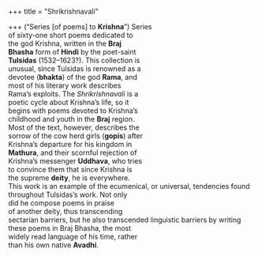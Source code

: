 +++
title = "Shrikrishnavali"

+++
(“Series [of poems] to **Krishna**”) Series  
of sixty-one short poems dedicated to  
the god Krishna, written in the **Braj**  
**Bhasha** form of **Hindi** by the poet-saint  
**Tulsidas** (1532–1623?). This collection is  
unusual, since Tulsidas is renowned as a  
devotee (**bhakta**) of the god **Rama**, and  
most of his literary work describes  
Rama’s exploits. The *Shrikrishnavali* is a  
poetic cycle about Krishna’s life, so it  
begins with poems devoted to Krishna’s  
childhood and youth in the **Braj** region.  
Most of the text, however, describes the  
sorrow of the cow herd girls (**gopis**) after  
Krishna’s departure for his kingdom in  
**Mathura**, and their scornful rejection of  
Krishna’s messenger **Uddhava**, who tries  
to convince them that since Krishna is  
the supreme **deity**, he is everywhere.  
This work is an example of the ecumenical, or universal, tendencies found  
throughout Tulsidas’s work. Not only  
did he compose poems in praise  
of another deity, thus transcending  
sectarian barriers, but he also transcended linguistic barriers by writing  
these poems in Braj Bhasha, the most  
widely read language of his time, rather  
than his own native **Avadhi**.